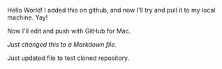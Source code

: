 Hello World! I added this on github, and now I'll try and pull it to my local machine. Yay!

Now I'll edit and push with GitHub for Mac.

*Just changed this to a Markdown file.* 

Just updated file to test cloned repository.